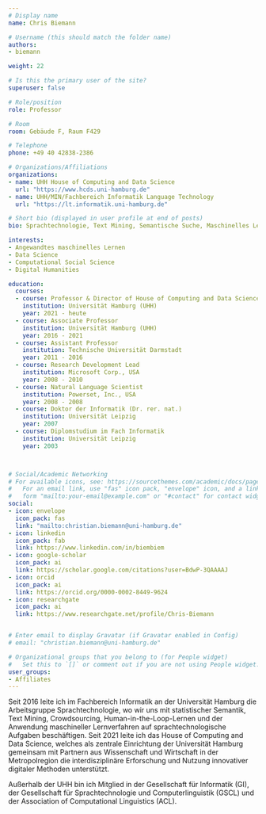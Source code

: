 ```yaml
---
# Display name
name: Chris Biemann

# Username (this should match the folder name)
authors:
- biemann

weight: 22

# Is this the primary user of the site?
superuser: false

# Role/position
role: Professor

# Room
room: Gebäude F, Raum F429

# Telephone
phone: +49 40 42838-2386

# Organizations/Affiliations
organizations:
- name: UHH House of Computing and Data Science
  url: "https://www.hcds.uni-hamburg.de"
- name: UHH/MIN/Fachbereich Informatik Language Technology
  url: "https://lt.informatik.uni-hamburg.de"

# Short bio (displayed in user profile at end of posts)
bio: Sprachtechnologie, Text Mining, Semantische Suche, Maschinelles Lernen für Sprache und Text, Crowdsourcing

interests:
- Angewandtes maschinelles Lernen
- Data Science
- Computational Social Science
- Digital Humanities

education:
  courses:
  - course: Professor & Director of House of Computing and Data Science
    institution: Universität Hamburg (UHH)
    year: 2021 - heute
  - course: Associate Professor
    institution: Universität Hamburg (UHH)
    year: 2016 - 2021
  - course: Assistant Professor
    institution: Technische Universität Darmstadt
    year: 2011 - 2016
  - course: Research Development Lead
    institution: Microsoft Corp., USA
    year: 2008 - 2010
  - course: Natural Language Scientist
    institution: Powerset, Inc., USA
    year: 2008 - 2008
  - course: Doktor der Informatik (Dr. rer. nat.)
    institution: Universität Leipzig
    year: 2007
  - course: Diplomstudium im Fach Informatik
    institution: Universität Leipzig
    year: 2003



# Social/Academic Networking
# For available icons, see: https://sourcethemes.com/academic/docs/page-builder/#icons
#   For an email link, use "fas" icon pack, "envelope" icon, and a link in the
#   form "mailto:your-email@example.com" or "#contact" for contact widget.
social:
- icon: envelope
  icon_pack: fas
  link: "mailto:christian.biemann@uni-hamburg.de"
- icon: linkedin
  icon_pack: fab
  link: https://www.linkedin.com/in/biembiem
- icon: google-scholar
  icon_pack: ai
  link: https://scholar.google.com/citations?user=BdwP-3QAAAAJ
- icon: orcid
  icon_pack: ai
  link: https://orcid.org/0000-0002-8449-9624
- icon: researchgate
  icon_pack: ai
  link: https://www.researchgate.net/profile/Chris-Biemann


# Enter email to display Gravatar (if Gravatar enabled in Config)
# email: "christian.biemann@uni-hamburg.de"

# Organizational groups that you belong to (for People widget)
#   Set this to `[]` or comment out if you are not using People widget.
user_groups:
- Affiliates
---
```


Seit 2016 leite ich im Fachbereich Informatik an der Universität Hamburg die Arbeitsgruppe Sprachtechnologie, wo wir uns mit statistischer Semantik, Text Mining, Crowdsourcing, Human-in-the-Loop-Lernen und der Anwendung maschineller Lernverfahren auf sprachtechnologische Aufgaben beschäftigen.
Seit 2021 leite ich das House of Computing and Data Science, welches als zentrale Einrichtung der Universität Hamburg gemeinsam mit Partnern aus Wissenschaft und Wirtschaft in der Metropolregion die interdisziplinäre Erforschung und Nutzung innovativer digitaler Methoden unterstützt.

Außerhalb der UHH bin ich Mitglied in der Gesellschaft für Informatik (GI), der Gesellschaft für Sprachtechnologie und Computerlinguistik (GSCL) und der Association of Computational Linguistics (ACL).
